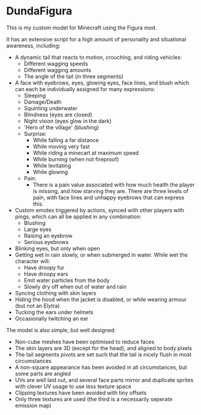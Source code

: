 # DundaFigura
This is my custom model for Minecraft using the Figura mod.

It has an extensive script for a high amount of personality and situational awareness, including:
 * A dynamic tail that reacts to motion, crouching, and riding vehicles:
   * Different wagging speeds
   * Different wagging amounts
   * The angle of the tail (in three segments)
 * A face with eyebrows, eyes, glowing eyes, face lines, and blush which can each be individually assigned for many expressions:
   * Sleeping
   * Damage/Death
   * Squinting underwater
   * Blindness (eyes are closed)
   * Night vision (eyes glow in the dark)
   * 'Hero of the village' (blushing)
   * Surprise:
     * While falling a far distance
     * While moving very fast
     * While riding a minecart at maximum speed
     * While burning (when not fireproof)
     * While levitating
     * While glowing
   * Pain:
     * There is a pain value associated with how much health the player is missing, and how starving they are. There are three levels of pain, with face lines and unhappy eyebrows that can express this.
 * Custom emotes triggered by actions, synced with other players with pings, which can all be applied in any combination:
   * Blushing
   * Large eyes
   * Raising an eyebrow
   * Serious eyebrows
 * Blinking eyes, but only when open
 * Getting wet in rain slowly, or when submerged in water. While wet the character will:
   * Have droopy fur
   * Have droopy ears
   * Emit water particles from the body
   * Slowly dry off when out of water and rain
 * Syncing clothing with skin layers
 * Hiding the hood when the jacket is disabled, or while wearing armour (but not an Elytra)
 * Tucking the ears under helmets
 * Occasionally twitching an ear
 
The model is also simple, but well designed:
 * Non-cube meshes have been optimised to reduce faces
 * The skin layers are 3D (except for the head), and aligned to body pixels
 * The tail segments pivots are set such that the tail is nicely flush in most circumstances
 * A non-square appearance has been avoided in all circumstances, but some parts are angled
 * UVs are well laid out, and several face parts mirror and duplicate sprites with clever UV usage to use less texture space
 * Clipping textures have been avoided with tiny offsets
 * Only three textures are used (the third is a necessarily seperate emission map)
